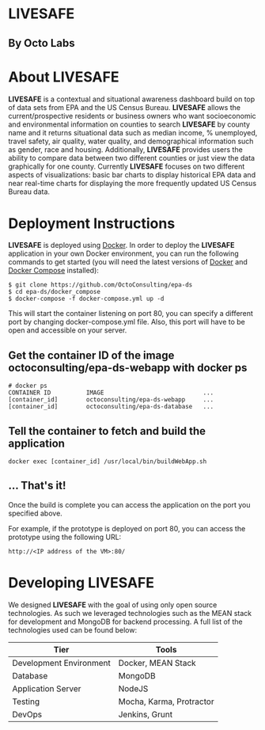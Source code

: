 LIVESAFE
========

By Octo Labs
----------------------

About LIVESAFE
==============

**LIVESAFE** is a contextual and  situational awareness dashboard build on top of data sets from EPA and the US Census Bureau.  **LIVESAFE** allows the current/prospective residents or business owners who want socioeconomic and environmental information on counties to search **LIVESAFE** by county name and it returns situational data such as median income, % unemployed, travel safety, air quality, water quality, and demographical information such as gender, race and housing.  Additionally, **LIVESAFE** provides users the ability to compare data between two different counties or just view the data graphically for one county. Currently **LIVESAFE** focuses on two different aspects of visualizations: basic bar charts to display historical EPA data and near real-time charts for displaying the more frequently updated US Census Bureau data.

Deployment Instructions
=======================

**LIVESAFE** is deployed using [Docker](http://docker.com). In order to deploy the **LIVESAFE** application in your own Docker environment, you can run the following commands to get started (you will need the latest versions of [Docker](https://docs.docker.com/engine/installation/) and [Docker Compose](https://docs.docker.com/compose/) installed):

	$ git clone https://github.com/OctoConsulting/epa-ds
	$ cd epa-ds/docker_compose
	$ docker-compose -f docker-compose.yml up -d
	
This will start the container listening on port 80, you can specify a different port by changing docker-compose.yml file. Also, this port will have to be open and accessible on your server.

## Get the container ID of the image octoconsulting/epa-ds-webapp with docker ps ##
	# docker ps
	CONTAINER ID          IMAGE                      	   ...
	[container_id]        octoconsulting/epa-ds-webapp     ...
	[container_id]        octoconsulting/epa-ds-database   ...

## Tell the container to fetch and build the application ##
	docker exec [container_id] /usr/local/bin/buildWebApp.sh

## ... That's it! ##
Once the build is complete you can access the application on the port you specified above.

For example, if the prototype is deployed on port 80, you can access the prototype using the following URL:

	http://<IP address of the VM>:80/

Developing LIVESAFE
===================

We designed **LIVESAFE** with the goal of using only open source technologies.  As such we leveraged technologies such as the MEAN stack for development and MongoDB for backend processing.  A full list of the technologies used can be found below:

Tier | Tools |
--- | --- |
Development Environment | Docker, MEAN Stack |
Database | MongoDB |
Application Server | NodeJS |
Testing | Mocha, Karma, Protractor |
DevOps | Jenkins, Grunt |


